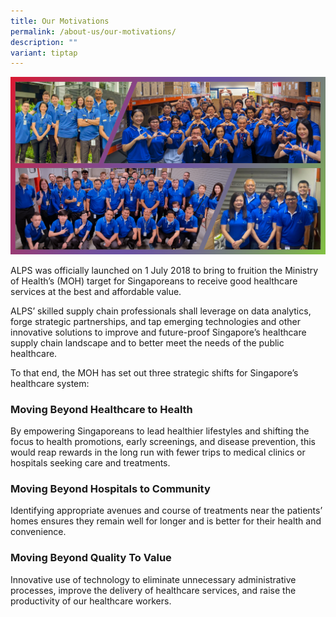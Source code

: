 ```yaml
---
title: Our Motivations
permalink: /about-us/our-motivations/
description: ""
variant: tiptap
---
```

![](/images/2023_feb_14_alps_staff_at_nhc_ntfgh_sgh_ncc_diagonal_frame_02.png)

ALPS was officially launched on 1 July 2018 to bring to fruition the Ministry of Health’s (MOH) target for Singaporeans to receive good healthcare services at the best and affordable value. 

ALPS’ skilled supply chain professionals shall leverage on data analytics, forge strategic partnerships, and tap emerging technologies and other innovative solutions to improve and future-proof Singapore’s healthcare supply chain landscape and to better meet the needs of the public healthcare.

To that end, the MOH has set out three strategic shifts for Singapore’s healthcare system:

### Moving Beyond Healthcare to Health 

By empowering Singaporeans to lead healthier lifestyles and shifting the focus to health promotions, early screenings, and disease prevention, this would reap rewards in the long run with fewer trips to medical clinics or hospitals seeking care and treatments.

### Moving Beyond Hospitals to Community 
Identifying appropriate avenues and course of treatments near the patients’ homes ensures they remain well for longer and is better for their health and convenience.

### Moving Beyond Quality To Value

Innovative use of technology to eliminate unnecessary administrative processes, improve the delivery of healthcare services, and raise the productivity of our healthcare workers.